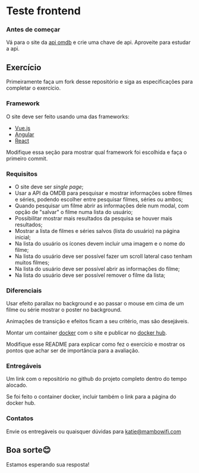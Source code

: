 # Teste frontend

### Antes de começar

Vá para o site da [api omdb](http://www.omdbapi.com/) e crie uma chave de api.
Aproveite para estudar a api.

## Exercício

Primeiramente faça um fork desse repositório e siga as especificações para completar o exercício.

### Framework

O site deve ser feito usando uma das frameworks:
  - [Vue.js](https://vuejs.org/)
  - [Angular](https://angularjs.org/)
  - [React](https://reactjs.org/)

Modifique essa seção para mostrar qual framework foi escolhida e faça o primeiro commit.

### Requisitos
  - O site deve ser *single page*;
  - Usar a API da OMDB para pesquisar e mostrar informações sobre filmes e séries, podendo escolher entre pesquisar filmes, séries ou ambos;
  - Quando pesquisar um filme abrir as informações dele num modal, com opção de "salvar" o filme numa lista do usuário;
  - Possibilitar mostrar mais resultados da pesquisa se houver mais resultados;
  - Mostrar a lista de filmes e séries salvos (lista do usuário) na página inicial;
  - Na lista do usuário os ícones devem incluir uma imagem e o nome do filme;
  - Na lista do usuário deve ser possível fazer um scroll lateral caso tenham muitos filmes;
  - Na lista do usuário deve ser possível abrir as informações do filme;
  - Na lista do usuário deve ser possível remover o filme da lista;

### Diferenciais

Usar efeito parallax no background e ao passar o mouse em cima de um filme ou série mostrar o poster no background.

Animações de transição e efeitos ficam a seu critério, mas são desejáveis.

Montar um container [docker](https://www.docker.com) com o site e publicar no [docker hub](https://hub.docker.com).

Modifique esse README para explicar como fez o exercício e mostrar os pontos que achar ser de importância para a avaliação.

### Entregáveis

Um link com o repositório no github do projeto completo dentro do tempo alocado.

Se foi feito o container docker, incluir também o link para a página do docker hub.

### Contatos

Envie os entregáveis ou quaisquer dúvidas para katie@mambowifi.com

## Boa sorte😊

Estamos esperando sua resposta!

